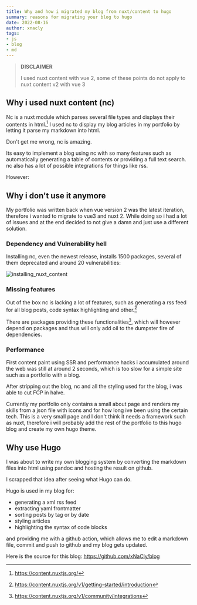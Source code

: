 ```yaml
---
title: Why and how i migrated my blog from nuxt/content to hugo
summary: reasons for migrating your blog to hugo
date: 2022-08-16
author: xnacly
tags:
- js 
- blog 
- md
---
```


> **DISCLAIMER**
> 
> I used nuxt content with vue 2, some of these points do not apply to nuxt content v2 with vue 3

## Why i used nuxt content (nc)
Nc is a nuxt module which parses several file types and displays their contents in html.[^1]
I used nc to display my blog articles in my portfolio by letting it parse my markdown into html.

Don't get me wrong, nc is amazing. 

Its easy to implement a blog using nc with so many features such as automatically generating a table of contents or providing a full text search. nc also has a lot of possible integrations for things like rss.

However: 
## Why i don't use it anymore
My portfolio was written back when vue version 2 was the latest iteration, therefore i wanted to migrate to vue3 and nuxt 2. While doing so i had a lot of issues and at the end decided to not give a damn and just use a different solution.

### Dependency and Vulnerability hell
Installing nc, even the newest release, installs 1500 packages, several of them deprecated and around 20 vulnerabilities:

![installing_nuxt_content](/migrating_to_hugo/installing_nuxt.png)

### Missing features
Out of the box nc is lacking a lot of features, such as generating a rss feed for all blog posts, code syntax highlighting and other.[^2]

There are packages providing these functionalities[^3], which will however depend on packages and thus will only add oil to the dumpster fire of dependencies.


### Performance

First content paint using SSR and performance hacks i accumulated around the web was still at around 2 seconds, which is too slow for a simple site such as a portfolio with a blog.

After stripping out the blog, nc and all the styling used for the blog, i was able to cut FCP in halve.

Currently my portfolio only contains a small about page and renders my skills from a json file with icons and for how long ive been using the certain tech.
This is a very small page and I don't think it needs a framework such as nuxt, therefore i will probably add the rest of the portfolio to this hugo blog and create my own hugo theme.

## Why use Hugo
I was about to write my own blogging system by converting the markdown files into html using pandoc and hosting the result on github. 

I scrapped that idea after seeing what Hugo can do.

Hugo is used in my blog for:
- generating a xml rss feed
- extracting yaml frontmatter
- sorting posts by tag or by date
- styling articles
- highlighting the syntax of code blocks

and providing me with a github action, which allows me to edit a markdown file, commit and push to github and my blog gets updated.

Here is the source for this blog: https://github.com/xNaCly/blog

[^1]: https://content.nuxtjs.org/
[^2]: https://content.nuxtjs.org/v1/getting-started/introduction
[^3]: https://content.nuxtjs.org/v1/community/integrations
